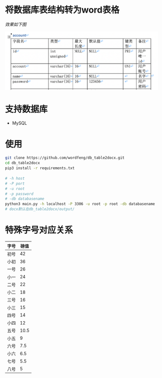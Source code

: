 
# 将数据库表结构转为word表格
*效果如下图*

![](pic/1.png)

# 支持数据库
   - MySQL

# 使用
```bash
git clone https://github.com/wordfeng/db_table2docx.git
cd db_table2docx
pip3 install -r requirements.txt

# -h host
# -P port
# -u root
# -p password
# -db databasename
python3 main.py -h localhost -P 3306 -u root -p root -db databasename
# docx默认在db_table2docx/output/
```
# 特殊字号对应关系
|字号	|磅值
|---|---|
|初号	|42
|小初	|36
|一号	|26
|小一	|24
|二号	|22
|小二	|18
|三号	|16
|小三	|15
|四号	|14
|小四	|12
|五号	|10.5
|小五	|9
|六号	|7.5
|小六	|6.5
|七号	|5.5
|八号	|5
